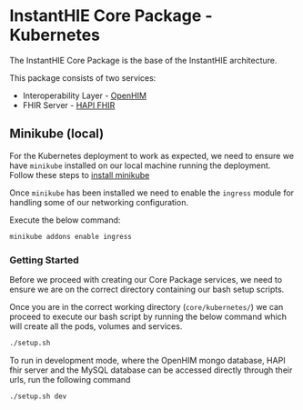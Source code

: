# InstantHIE Core Package - Kubernetes

The InstantHIE Core Package is the base of the InstantHIE architecture.

This package consists of two services:

* Interoperability Layer - [OpenHIM](http://openhim.org/)
* FHIR Server - [HAPI FHIR](https://hapifhir.io/)

## Minikube (local)

For the Kubernetes deployment to work as expected, we need to ensure we have `minikube` installed on our local machine running the deployment. Follow these steps to [install minikube](https://kubernetes.io/docs/tasks/tools/install-minikube/)

Once `minikube` has been installed we need to enable the `ingress` module for handling some of our networking configuration.

Execute the below command:

```sh
minikube addons enable ingress
```

### Getting Started

Before we proceed with creating our Core Package services, we need to ensure we are on the correct directory containing our bash setup scripts.

Once you are in the correct working directory (`core/kubernetes/`) we can proceed to execute our bash script by running the below command which will create all the pods, volumes and services.

```bash
./setup.sh
```

To run in development mode, where the OpenHIM mongo database, HAPI fhir server and the MySQL database can be accessed directly through their urls, run the following command

```bash
./setup.sh dev
```
